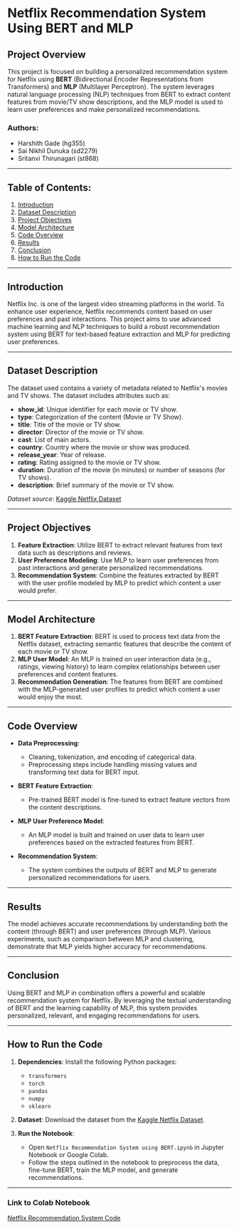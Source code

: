 
# Netflix Recommendation System Using BERT and MLP

## Project Overview

This project is focused on building a personalized recommendation system for Netflix using **BERT** (Bidirectional Encoder Representations from Transformers) and **MLP** (Multilayer Perceptron). The system leverages natural language processing (NLP) techniques from BERT to extract content features from movie/TV show descriptions, and the MLP model is used to learn user preferences and make personalized recommendations.

### Authors:
- Harshith Gade (hg355)
- Sai Nikhil Dunuka (sd2279)
- Sritanvi Thirunagari (st868)

---

## Table of Contents:
1. [Introduction](#introduction)
2. [Dataset Description](#dataset-description)
3. [Project Objectives](#project-objectives)
4. [Model Architecture](#model-architecture)
5. [Code Overview](#code-overview)
6. [Results](#results)
7. [Conclusion](#conclusion)
8. [How to Run the Code](#how-to-run-the-code)

---

## Introduction

Netflix Inc. is one of the largest video streaming platforms in the world. To enhance user experience, Netflix recommends content based on user preferences and past interactions. This project aims to use advanced machine learning and NLP techniques to build a robust recommendation system using BERT for text-based feature extraction and MLP for predicting user preferences.

---

## Dataset Description

The dataset used contains a variety of metadata related to Netflix's movies and TV shows. The dataset includes attributes such as:
- **show_id**: Unique identifier for each movie or TV show.
- **type**: Categorization of the content (Movie or TV Show).
- **title**: Title of the movie or TV show.
- **director**: Director of the movie or TV show.
- **cast**: List of main actors.
- **country**: Country where the movie or show was produced.
- **release_year**: Year of release.
- **rating**: Rating assigned to the movie or TV show.
- **duration**: Duration of the movie (in minutes) or number of seasons (for TV shows).
- **description**: Brief summary of the movie or TV show.

*Dataset source*: [Kaggle Netflix Dataset](https://www.kaggle.com/datasets/shivamb/netflix-shows)

---

## Project Objectives

1. **Feature Extraction**: Utilize BERT to extract relevant features from text data such as descriptions and reviews.
2. **User Preference Modeling**: Use MLP to learn user preferences from past interactions and generate personalized recommendations.
3. **Recommendation System**: Combine the features extracted by BERT with the user profile modeled by MLP to predict which content a user would prefer.

---

## Model Architecture

1. **BERT Feature Extraction**: BERT is used to process text data from the Netflix dataset, extracting semantic features that describe the content of each movie or TV show.
2. **MLP User Model**: An MLP is trained on user interaction data (e.g., ratings, viewing history) to learn complex relationships between user preferences and content features.
3. **Recommendation Generation**: The features from BERT are combined with the MLP-generated user profiles to predict which content a user would enjoy the most.

---

## Code Overview

- **Data Preprocessing**: 
  - Cleaning, tokenization, and encoding of categorical data.
  - Preprocessing steps include handling missing values and transforming text data for BERT input.
  
- **BERT Feature Extraction**:
  - Pre-trained BERT model is fine-tuned to extract feature vectors from the content descriptions.

- **MLP User Preference Model**:
  - An MLP model is built and trained on user data to learn user preferences based on the extracted features from BERT.

- **Recommendation System**:
  - The system combines the outputs of BERT and MLP to generate personalized recommendations for users.

---

## Results

The model achieves accurate recommendations by understanding both the content (through BERT) and user preferences (through MLP). Various experiments, such as comparison between MLP and clustering, demonstrate that MLP yields higher accuracy for recommendations.

---

## Conclusion

Using BERT and MLP in combination offers a powerful and scalable recommendation system for Netflix. By leveraging the textual understanding of BERT and the learning capability of MLP, this system provides personalized, relevant, and engaging recommendations for users.

---

## How to Run the Code

1. **Dependencies**: Install the following Python packages:
   - `transformers`
   - `torch`
   - `pandas`
   - `numpy`
   - `sklearn`

2. **Dataset**: Download the dataset from the [Kaggle Netflix Dataset](https://www.kaggle.com/datasets/shivamb/netflix-shows).

3. **Run the Notebook**: 
   - Open `Netflix Recommendation System using BERT.ipynb` in Jupyter Notebook or Google Colab.
   - Follow the steps outlined in the notebook to preprocess the data, fine-tune BERT, train the MLP model, and generate recommendations.

---

### Link to Colab Notebook
[Netflix Recommendation System Code](https://colab.research.google.com/drive/1QJgWvOXCXQnIq_2YvkBtMy6SywtSbwci)

